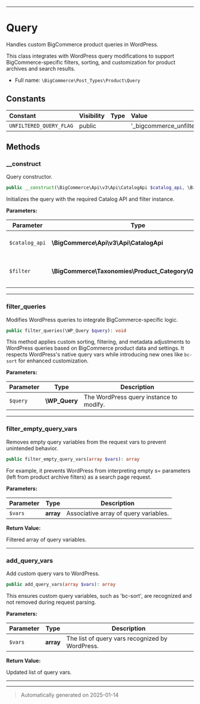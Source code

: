 ***

# Query

Handles custom BigCommerce product queries in WordPress.

This class integrates with WordPress query modifications to support BigCommerce-specific
filters, sorting, and customization for product archives and search results.

* Full name: `\BigCommerce\Post_Types\Product\Query`


## Constants

| Constant | Visibility | Type | Value |
|:---------|:-----------|:-----|:------|
|`UNFILTERED_QUERY_FLAG`|public| |&#039;_bigcommerce_unfiltered&#039;|


## Methods


### __construct

Query constructor.

```php
public __construct(\BigCommerce\Api\v3\Api\CatalogApi $catalog_api, \BigCommerce\Taxonomies\Product_Category\Query_Filter $filter): mixed
```

Initializes the query with the required Catalog API and filter instance.






**Parameters:**

| Parameter | Type | Description |
|-----------|------|-------------|
| `$catalog_api` | **\BigCommerce\Api\v3\Api\CatalogApi** | Instance of the BigCommerce Catalog API. |
| `$filter` | **\BigCommerce\Taxonomies\Product_Category\Query_Filter** | Query filter for handling visibility and customizations. |





***

### filter_queries

Modifies WordPress queries to integrate BigCommerce-specific logic.

```php
public filter_queries(\WP_Query $query): void
```

This method applies custom sorting, filtering, and metadata adjustments to WordPress queries
based on BigCommerce product data and settings. It respects WordPress's native query vars
while introducing new ones like `bc-sort` for enhanced customization.






**Parameters:**

| Parameter | Type | Description |
|-----------|------|-------------|
| `$query` | **\WP_Query** | The WordPress query instance to modify. |





***

### filter_empty_query_vars

Removes empty query variables from the request vars to prevent unintended behavior.

```php
public filter_empty_query_vars(array $vars): array
```

For example, it prevents WordPress from interpreting empty s= parameters (left from product archive filters) as a search page request.






**Parameters:**

| Parameter | Type | Description |
|-----------|------|-------------|
| `$vars` | **array** | Associative array of query variables. |


**Return Value:**

Filtered array of query variables.




***

### add_query_vars

Add custom query vars to WordPress.

```php
public add_query_vars(array $vars): array
```

This ensures custom query variables, such as 'bc-sort',
are recognized and not removed during request parsing.






**Parameters:**

| Parameter | Type | Description |
|-----------|------|-------------|
| `$vars` | **array** | The list of query vars recognized by WordPress. |


**Return Value:**

Updated list of query vars.




***


***
> Automatically generated on 2025-01-14
